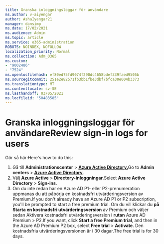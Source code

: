 ```yaml
---
title: Granska inloggningsloggar för användare
ms.author: v-aiyengar
author: AshaIyengar21
manager: dansimp
ms.date: 17/02/2021
ms.audience: Admin
ms.topic: article
ms.service: o365-administration
ROBOTS: NOINDEX, NOFOLLOW
localization_priority: Normal
ms.collection: Adm_O365
ms.custom:
- "9002486"
- "7524"
ms.openlocfilehash: ef80ed75fd9074f290dc4658bdef339faed9505b
ms.sourcegitcommit: 251e2e82571fb3bb1fbe3dbf7bfca30e004b3373
ms.translationtype: MT
ms.contentlocale: sv-SE
ms.lasthandoff: 03/05/2021
ms.locfileid: "50483585"
---
```

# <a name="review-sign-in-logs-for-users"></a><span data-ttu-id="3b40b-102">Granska inloggningsloggar för användare</span><span class="sxs-lookup"><span data-stu-id="3b40b-102">Review sign-in logs for users</span></span>

<span data-ttu-id="3b40b-103">Gör så här:</span><span class="sxs-lookup"><span data-stu-id="3b40b-103">Here's how to do this:</span></span>

1. <span data-ttu-id="3b40b-104">Gå till **Administrationscenter**  >  **[Azure Active Directory.](https://go.microsoft.com/fwlink/p/?linkid=2067268)**</span><span class="sxs-lookup"><span data-stu-id="3b40b-104">Go to **Admin centers** > **[Azure Active Directory](https://go.microsoft.com/fwlink/p/?linkid=2067268)**.</span></span>
1. <span data-ttu-id="3b40b-105">Välj **Azure Active**  >  **Directory-inloggningar.**</span><span class="sxs-lookup"><span data-stu-id="3b40b-105">Select **Azure Active Directory** > **Sign-ins**.</span></span>
1. <span data-ttu-id="3b40b-106">Om du inte redan har en Azure AD P1- eller P2-prenumeration uppmanas du att påbörja en kostnadsfri utvärderingsversion av Premium.</span><span class="sxs-lookup"><span data-stu-id="3b40b-106">If you don't already have an Azure AD P1 or P2 subscription, you'll be prompted to start a free premium trial.</span></span> <span data-ttu-id="3b40b-107">Om du vill klickar du **på Starta en kostnadsfri utvärderingsversion** av Premium och väljer sedan Aktivera kostnadsfri utvärderingsversion i **rutan** Azure AD Premium  >  P2.</span><span class="sxs-lookup"><span data-stu-id="3b40b-107">If you want, click **Start a free Premium trial**, and then in the Azure AD Premium P2 box, select **Free trial** > **Activate**.</span></span> <span data-ttu-id="3b40b-108">Den kostnadsfria utvärderingsversionen är i 30 dagar.</span><span class="sxs-lookup"><span data-stu-id="3b40b-108">The free trial is for 30 days.</span></span>